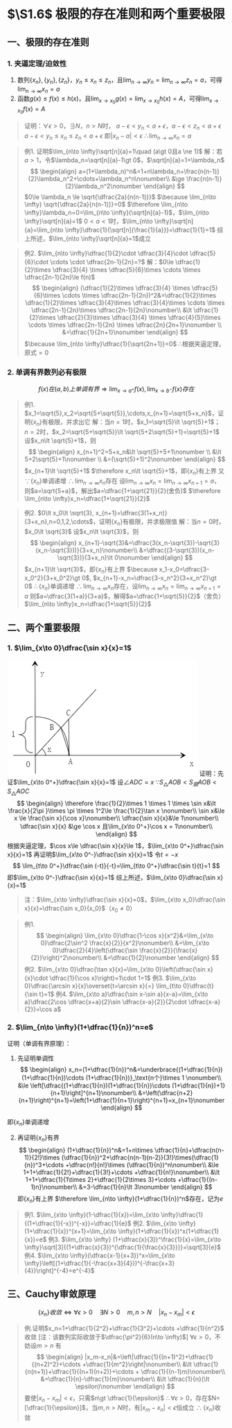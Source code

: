 # $\S1.6$ 极限的存在准则和两个重要极限
## 一、极限的存在准则
### 1. 夹逼定理/迫敛性
1. 数列$\{x_n\},\{y_n\},\{z_n\}$，$y_n\le x_n\le z_n$，且$\lim_{n\to \infty}y_n=\lim_{n\to \infty}z_n=a$，可得$\lim_{n\to \infty}x_n=a$
2. 函数$g(x)\le f(x)\le h(x)$，且$\lim_{x\to x_0}g(x)=\lim_{x\to x_0}h(x)=A$，可得$\lim_{x\to x_0}f(x)=A$

> 证明：$\forall \epsilon \gt 0$，$\exists N$，$n\gt N$时，
> $a-\epsilon \lt y_n \lt a+\epsilon$，$a-\epsilon \lt z_n \lt a+\epsilon$
> $a-\epsilon \lt y_n \le x_n \le z_n \lt a+\epsilon$
> 即$|x_n-a|\lt \epsilon$
> $\therefore \lim_{n\to \infty}x_n=a$

> 例1. 证明$\lim_{n\to \infty}\sqrt[n]{a}=1\quad (a\gt 0且a \ne 1)$
> 解：若$a\gt 1$，令$\lambda_n=\sqrt[n]{a}-1\gt 0$，$\sqrt[n]{a}=1+\lambda_n$
> $$
\begin{align}
a=(1+\lambda_n)^n&=1+n\lambda_n+\frac{n(n-1)}{2}\lambda_n^2+\cdots+\lambda_n^n\nonumber\\ &\ge \frac{n(n-1)}{2}\lambda_n^2\nonumber
\end{align}
> $$
> $0\le \lambda_n \le \sqrt{\dfrac{2a}{n(n-1)}}$
> $\because \lim_{n\to \infty} \sqrt{\dfrac{2a}{n(n-1)}}=0$
> $\therefore \lim_{n\to \infty}\lambda_n=0=\lim_{n\to \infty}(\sqrt[n]{a}-1)$，$\lim_{n\to \infty}\sqrt[n]{a}=1$
> $0\lt a \lt 1$时，$\lim_{n\to \infty}\sqrt[n]{a}=\lim_{n\to \infty}\dfrac{1}{\sqrt[n]{\frac{1}{a}}}=\dfrac{1}{1}=1$
> 综上所述，$\lim_{n\to \infty}\sqrt[n]{a}=1$成立

> 例2. $\lim_{n\to \infty}\dfrac{1}{2}\cdot \dfrac{3}{4}\cdot \dfrac{5}{6}\cdot \cdots \cdot \dfrac{2n-1}{2n}=?$
> 解：$0\le \dfrac{1}{2}\times \dfrac{3}{4} \times \dfrac{5}{6}\times \cdots \times \dfrac{2n-1}{2n}\le f(n)$
> $$
  \begin{align}
  (\dfrac{1}{2}\times \dfrac{3}{4} \times \dfrac{5}{6}\times \cdots \times \dfrac{2n-1}{2n})^2&=\dfrac{1}{2}\times \dfrac{1}{2}\times \dfrac{3}{4}\times \dfrac{3}{4}\times \cdots \times \dfrac{2n-1}{2n}\times \dfrac{2n-1}{2n}\nonumber\\ &\lt \dfrac{1}{2}\times \dfrac{2}{3}\times \dfrac{3}{4} \times \dfrac{4}{5}\times \cdots \times \dfrac{2n-1}{2n} \times \dfrac{2n}{2n+1}\nonumber \\ &=\dfrac{1}{2n+1}\nonumber
  \end{align}
> $$
> $\because \lim_{n\to \infty}\dfrac{1}{\sqrt{2n+1}}=0$
> $\therefore$根据夹逼定理，原式$=0$

### 2. 单调有界数列必有极限
$$
f(x)在(a,b)上单调有界 \Rightarrow \lim_{x\to a^+}f(x) ,  \lim_{x\to b^-}f(x)存在
$$

> 例1. $x_1=\sqrt{5},x_2=\sqrt{5+\sqrt{5}},\cdots,x_{n+1}=\sqrt{5+x_n}$，证明$\{x_n\}$有极限，并求出它
> 解：当$n=1$时，$x_1=\sqrt{5}\lt \sqrt{5}+1$；$n=2$时，$x_2=\sqrt{5+\sqrt{5}}\lt \sqrt{5+2\sqrt{5}+1}=\sqrt{5}+1$
> 设$x_n\lt \sqrt{5}+1$，则
> $$
  \begin{align}
   x_{n+1}^2=5+x_n&\lt \sqrt{5}+5+1\nonumber \\ &\lt 5+2\sqrt{5}+1\nonumber \\ &=(\sqrt{5}+1)^2\nonumber
  \end{align}
> $$
> $x_{n+1}\lt \sqrt{5}+1$
> $\therefore x_n\lt \sqrt{5}+1$，即$\{x_n\}$有上界
> 又$\because \{x_n\}$单调递增
> $\therefore \lim_{n\to \infty}x_n$存在
> 设$\lim_{n\to \infty}x_n=\lim_{n\to \infty}x_{n+1}=a$，则$a=\sqrt{5+a}$，解出$a=\dfrac{1+\sqrt{21}}{2}(舍负)$
> $\therefore \lim_{n\to \infty}x_n=\dfrac{1+\sqrt{21}}{2}$

> 例2. $0\lt x_0\lt \sqrt{3}, x_{n+1}=\dfrac{3(1+x_n)}{3+x_n},n=0,1,2,\cdots$，证明$\{x_n\}$有极限，并求极限值
> 解：当$n=0$时，$x_0\lt \sqrt{3}$
> 设$x_n\lt \sqrt{3}$，则
> $$
\begin{align}
x_{n+1}-\sqrt{3}&=\dfrac{3(x_n-\sqrt{3})-\sqrt{3}(x_n-\sqrt{3}))}{3+x_n}\nonumber\\ &=\dfrac{(3-\sqrt{3})(x_n-\sqrt{3})}{3+x_n}\lt 0\nonumber
\end{align}
 $$
> $x_{n+1}\lt \sqrt{3}$，即$\{x_n\}$有上界
> $\because x_1-x_0=\dfrac{3-x_0^2}{3+x_0^2}\gt 0$, $x_{n+1}-x_n=\dfrac{3-x_n^2}{3+x_n^2}\gt 0$
> $\therefore \{x_n\}$单调递增
> $\therefore \lim_{n\to \infty}x_n$存在，设$\lim_{n\to \infty}x_n=\lim_{n\to \infty}x_{n+1}=a$
> 则$a=\dfrac{3(1+a)}{3+a}$，解得$a=\dfrac{1+\sqrt{5}}{2}$（舍负）
> $\lim_{n\to \infty}x_n=\dfrac{1+\sqrt{5}}{2}$
## 二、两个重要极限
### 1. $\lim_{x\to 0}\dfrac{\sin x}{x}=1$
![](./1/limsinx_x.png)
证明：先证$\lim_{x\to 0^+}\dfrac{\sin x}{x}=1$
设$\angle ADC=x$
$\because S_\triangle AOB \lt S_扇AOB \lt S_\triangle AOC$
$$
\begin{align}
\therefore \frac{1}{2}\times 1 \times 1 \times \sin x&\lt \frac{x}{2\pi }\times \pi \times 1^2\le \frac{1}{2}\tan x \nonumber\\
\sin x&\le x \le \frac{\sin x}{\cos x}\nonumber\\
\dfrac{\sin x}{x}&\le 1\nonumber\\
\dfrac{\sin x}{x} &\ge \cos x 且\lim_{x\to 0^+}\cos x = 1\nonumber\\
\end{align}
$$
根据夹逼定理，$\cos x\le \dfrac{\sin x}{x}\le 1$，$\lim_{x\to 0^+}\dfrac{\sin x}{x}=1$
再证明$\lim_{x\to 0^-}\dfrac{\sin x}{x}=1$
令$t=-x$
$$
\lim_{t\to 0^+}\dfrac{\sin (-t)}{-t}=\lim_{t\to 0^+}\dfrac{\sin t}{t}=1
$$
即$\lim_{x\to 0^-}\dfrac{\sin x}{x}=1$
综上所述，$\lim_{x\to 0}\dfrac{\sin x}{x}=1$

> 注：$\lim_{x\to \infty}\dfrac{\sin x}{x}=0$，$\lim_{x\to x_0}\dfrac{\sin x}{x}=\dfrac{\sin x_0}{x_0}$（$x_0\ne 0$）

> 例1.
> $$
> \begin{align}
\lim_{x\to 0}\dfrac{1-\cos x}{x^2}&=\lim_{x\to 0}\dfrac{2\sin^2 \frac{x}{2}}{x^2}\nonumber\\
&=\lim_{x\to 0}\dfrac{2}{4}\left(\dfrac{\sin \frac{x}{2}}{\frac{x}{2}}\right)^2\nonumber\\
&=\dfrac{1}{2}\nonumber
\end{align}
   $$
> 例2.
> $\lim_{x\to 0}\dfrac{\tan x}{x}=\lim_{x\to 0}\left(\dfrac{\sin x}{x}\cdot \dfrac{1}{\cos x}\right)=1\cdot 1=1$
> 例3.
> $\lim_{x\to 0}\dfrac{\arcsin x}{x}\overset{t=\arcsin x}{=} \lim_{t\to 0}\dfrac{t}{\sin t}=1$
> 例4.
> $\lim_{x\to a}\dfrac{\sin x-\sin a}{x-a}=\lim_{x\to a}\dfrac{2\cos \dfrac{x+a}{2}\sin \dfrac{x-a}{2}}{2\cdot \dfrac{x-a}{2}}=\cos a$
### 2. $\lim_{n\to \infty}(1+\dfrac{1}{n})^n=e$
证明（单调有界原理）：
1. 先证明单调性
  $$
	\begin{align}
	x_n=(1+\dfrac{1}{n})^n&=\underbrace{(1+\dfrac{1}{n})(1+\dfrac{1}{n})\cdots (1+\dfrac{1}{n})}_\text{n个}\times 1 \nonumber\\
	&\le \left[\dfrac{(1+\dfrac{1}{n})(1+\dfrac{1}{n})\cdots (1+\dfrac{1}{n})+1}{n+1}\right]^{n+1}\nonumber\\
	&=\left(\dfrac{n+2}{n+1}\right)^{n+1}=\left(1+\dfrac{1}{n+1}\right)^{n+1}=x_{n+1}\nonumber
	\end{align}
	$$

  即$\{x_n\}$单调递增

2. 再证明$\{x_n\}$有界
   $$
   \begin{align}
   (1+\dfrac{1}{n})^n&=1+n\times \dfrac{1}{n}+\dfrac{n(n-1)}{2!}\times (\dfrac{1}{n})^2+\dfrac{n(n-1)(n-2)}{3!}\times(\dfrac{1}{n})^3+\cdots +\dfrac{n!}{n!}\times (\dfrac{1}{n})^n\nonumber\\
   &\le 1+1+\dfrac{1}{2!}+\dfrac{1}{3!}+\cdots +\dfrac{1}{n!}\nonumber\\
   &\lt 1+1+\dfrac{1}{1\times 2}+\dfrac{1}{2\times 3}+\cdots +\dfrac{1}{(n-1)n}\nonumber\\
   &=3-\dfrac{1}{n}\lt 3\nonumber
   \end{align}
   $$
   即$\{x_n\}$有上界
$\therefore \lim_{n\to \infty}(1+\dfrac{1}{n})^n$存在，记为$e$

> 例1.
> $\lim_{x\to \infty}(1-\dfrac{1}{x})=\lim_{x\to \infty}\dfrac{1}{(1+\dfrac{1}{-x})^{-x}}=\dfrac{1}{e}$
> 例2.
> $\lim_{x\to \infty}(1+\dfrac{1}{x})^{x+1}=\lim_{x\to \infty}(1+\dfrac{1}{x})^x(1+\dfrac{1}{x})=e$
> 例3.
> $\lim_{x\to \infty} (1+\dfrac{x}{3})^\frac{1}{x}=\lim_{x\to \infty}\sqrt[3]{(1+\dfrac{x}{3})^{\dfrac{1}{\frac{x}{3}}}}=\sqrt[3]{e}$
> 例4.
> $\lim_{x\to \infty}(\dfrac{x-1}{x+3})^x=\lim_{x\to \infty}\left[(1+\dfrac{1}{-\frac{x+3}{4}})^{-\frac{x+3}{4}}\right]^{-4}=e^{-4}$

## 三、Cauchy审敛原理
$$
\{x_n\}收敛\Leftrightarrow \forall \epsilon \gt 0\quad \exists N\gt 0\quad m,n\gt N\quad |x_n-x_m|\lt \epsilon
$$

> 例.证明$x_n=1+\dfrac{1}{2^2}+\dfrac{1}{3^2}+\cdots +\dfrac{1}{n^2}$ 收敛
> [注：该数列实际收敛于$\dfrac{\pi^2}{6}(n\to \infty)$]
> $\forall \epsilon \gt 0$，不妨设$m\gt n$
> 有
> $$
  \begin{align}
  |x_m-x_n|&=\left|\dfrac{1}{(n+1)^2}+\dfrac{1}{(n+2)^2}+\cdots +\dfrac{1}{m^2}\right|\nonumber\\
  &\lt \dfrac{1}{n(n+1)}+\dfrac{1}{(n+1)(n+2)}+\cdots + \dfrac{1}{(n-1)m}\nonumber\\
  &=\dfrac{1}{n}-\dfrac{1}{m}\nonumber\\
  &\lt \dfrac{1}{n}(\lt \epsilon)\nonumber
  \end{align}
> $$
> 要使$|x_n-x_m|\lt \epsilon$，只需$n\gt \dfrac{1}{\epsilon}$
> $\therefore \forall \epsilon \gt 0$，存在$N=[\dfrac{1}{\epsilon}]$，当$m,n\gt N$时，有$|x_m-x_n|\lt \epsilon$恒成立
> $\therefore \{x_n\}$收敛
